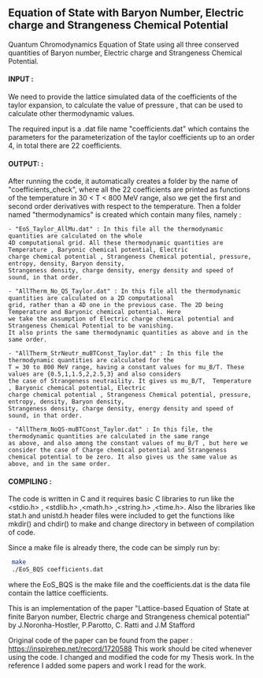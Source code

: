 ## Equation of State with Baryon Number, Electric charge and Strangeness Chemical Potential

Quantum Chromodynamics Equation of State using all three conserved quantities of Baryon number, Electric charge and
Strangeness Chemical Potential.

#### INPUT :
We need to provide the lattice simulated data of the coefficients of the taylor expansion, to calculate the value of
pressure , that can be used to calculate other thermodynamic values. 

The required input is a .dat file name "coefficients.dat" which contains the parameters for the parameterization 
of the taylor coefficients up to an order 4, in total there are 22 coefficients.

#### OUTPUT: :
After running the code, it automatically creates a folder by the name of "coefficients_check", where all the 22 coefficients
are printed as functions of the temperature in 30 < T < 800 MeV range, also we get the first and second order derivatives 
with respect to the temperature. Then a folder named "thermodynamics" is created which contain many files, namely :

    - "EoS_Taylor_AllMu.dat" : In this file all the thermodynamic quantities are calculated on the whole
    4D computational grid. All these thermodynamic quantities are Temperature , Baryonic chemical potential, Electric
    charge chemical potential , Strangeness Chemical potential, pressure, entropy, density, Baryon density,
    Strangeness density, charge density, energy density and speed of sound, in that order.

    - "AllTherm_No_QS_Taylor.dat" : In this file all the thermodynamic quantities are calculated on a 2D computational
    grid, rather than a 4D one in the previous case. The 2D being Temperature and Baryonic chemical potential. Here
    we take the assumption of Electric charge chemical potential and Strangeness Chemical Potential to be vanishing.
    It also prints the same thermodynamic quantities as above and in the same order.

    - "AllTherm_StrNeutr_muBTConst_Taylor.dat" : In this file the thermodynamic quantities are calculated for the
    T = 30 to 800 MeV range, having a constant values for mu_B/T. These values are {0.5,1,1.5,2,2.5,3} and also considers
    the case of Strangeness neutraility. It gives us mu_B/T,  Temperature , Baryonic chemical potential, Electric
    charge chemical potential , Strangeness Chemical potential, pressure, entropy, density, Baryon density,
    Strangeness density, charge density, energy density and speed of sound, in that order.

    - "AllTherm_NoQS-muBTConst_Taylor.dat" : In this file, the thermodynamic quantities are calculated in the same range 
    as above, and also among the constant values of mu_B/T , but here we consider the case of Charge chemical potential and Strangeness 
    chemical potential to be zero. It also gives us the same value as above, and in the same order.


#### COMPILING :
The code is written in C and it requires basic C libraries to run like the <stdio.h> , <stdlib.h> ,<math.h>
,<string.h> ,<time.h>. Also the libraries like stat.h and unistd.h header files were included to get the functions like
mkdir() and chdir() to make and change directory in between of compilation of code.

Since a make file is already there, the code can be simply run by:

```bash
 make
 ./EoS_BQS coefficients.dat
 ```


where the EoS_BQS is the make file and the coefficients.dat is the data file contain the lattice coefficients.


 This is an implementation of the paper "Lattice-based Equation of State at finite Baryon number, Electric charge
 and Strangeness chemical potential" by J.Noronha-Hostler, P.Parotto, C. Ratti and J.M Stafford

 Original code of the paper can be found from the paper : https://inspirehep.net/record/1720588
 This work should be cited whenever using the code.
 I changed and modified the code for my Thesis work. In the reference I added some papers and work I read for the work.
